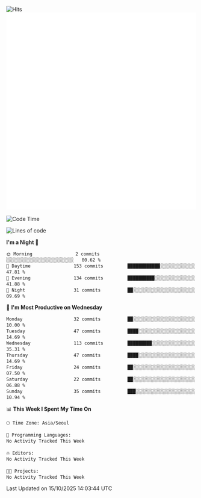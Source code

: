 ![Hits](https://hits.seeyoufarm.com/api/count/incr/badge.svg?url=https%3A%2F%2Fgithub.com%2Fbabaisnyan&count_bg=%2379C83D&title_bg=%23555555&icon=apple.svg&icon_color=%23E7E7E7&title=hits&edge_flat=false)
<br/>
![Metrics](https://github.com/babaisnyan/babaisnyan/blob/main/github-metrics.svg)

<!--START_SECTION:waka-->
![Code Time](http://img.shields.io/badge/Code%20Time-1%2C562%20hrs%2017%20mins-blue)

![Lines of code](https://img.shields.io/badge/From%20Hello%20World%20I%27ve%20Written-932.1%20thousand%20lines%20of%20code-blue)

**I'm a Night 🦉** 

```text
🌞 Morning                2 commits           ░░░░░░░░░░░░░░░░░░░░░░░░░   00.62 % 
🌆 Daytime                153 commits         ████████████░░░░░░░░░░░░░   47.81 % 
🌃 Evening                134 commits         ██████████░░░░░░░░░░░░░░░   41.88 % 
🌙 Night                  31 commits          ██░░░░░░░░░░░░░░░░░░░░░░░   09.69 % 
```
📅 **I'm Most Productive on Wednesday** 

```text
Monday                   32 commits          ██░░░░░░░░░░░░░░░░░░░░░░░   10.00 % 
Tuesday                  47 commits          ████░░░░░░░░░░░░░░░░░░░░░   14.69 % 
Wednesday                113 commits         █████████░░░░░░░░░░░░░░░░   35.31 % 
Thursday                 47 commits          ████░░░░░░░░░░░░░░░░░░░░░   14.69 % 
Friday                   24 commits          ██░░░░░░░░░░░░░░░░░░░░░░░   07.50 % 
Saturday                 22 commits          ██░░░░░░░░░░░░░░░░░░░░░░░   06.88 % 
Sunday                   35 commits          ███░░░░░░░░░░░░░░░░░░░░░░   10.94 % 
```


📊 **This Week I Spent My Time On** 

```text
🕑︎ Time Zone: Asia/Seoul

💬 Programming Languages: 
No Activity Tracked This Week

🔥 Editors: 
No Activity Tracked This Week

🐱‍💻 Projects: 
No Activity Tracked This Week
```


 Last Updated on 15/10/2025 14:03:44 UTC
<!--END_SECTION:waka-->
